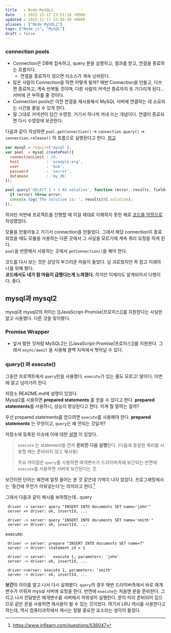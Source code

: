 ```yaml
---
title   : Node-MySQL2
date    : 2022-11-17 23:51:18 +0900
updated : 2022-11-17 23:56:30 +0900
aliases : ["Node MySQL2"]
tags: ["Node.js", "MySQL"]
draft : false
---
```


### connection pools
- Connection은 DB에 접속하고, query 문을 실행하고, 결과를 받고, 연결을 종료하는 흐름이다. 
	- 연결을 종료하지 않으면 리소스가 계속 낭비된다. 
- 많은 사람이 Connection을 하면 어떻게 될까? 매번 Connection을 만들고, 다쓰면 종료하고, 계속 반복될 것이며, 다른 사람의 커넥션 종료까지 또 기다리게 된다... 서버에  큰 부하를 줄 것이다.
- Connection pools은 이전 연결을 재사용해서 MySQL 서버에 연결하는 데 소요되는 시간을 줄일 수 있게 한다.
- 말 그대로 커넥션이 담긴 수영장. 거기서 하나씩 꺼내 쓰는 개념이다. 연결이 종료되면 다시 수영장에 보관한다.

다음과 같이 작성하면 `pool.getConnection()` -> `connection.query()` -> `connection.release()` 의 흐름으로 실행된다고 한다. [참고](https://github.com/mysqljs/mysql#pooling-connections)
```js
var mysql = require('mysql');
var pool  = mysql.createPool({
  connectionLimit : 10,
  host            : 'example.org',
  user            : 'bob',
  password        : 'secret',
  database        : 'my_db'
});

pool.query('SELECT 1 + 1 AS solution', function (error, results, fields) {
  if (error) throw error;
  console.log('The solution is: ', results[0].solution);
});
```

하지만 저번에 프로젝트를 진행할 때 이걸 제대로 이해하지 못한 채로 [코드를 엉망으로](https://github.com/padosum/web-fleamarket-9/blob/af2ae074f149fabcfe2622f03e688ce60fd3fbfa/server/src/db/db.module.ts#L11-L24) 작성했었다.  

모듈을 만들어놓고 거기서 connection을 만들었다. 그래서 해당 connection이 종료되었을 때도 모듈을 사용하는 다른 곳에서 그 사실을 모르기에 계속 쿼리 요청을 하게 된다.  
`pool`을 반환해서 사용하는 곳에서 `getConnection()`을 해야 한다.  

코드를 다시 보는 것은 상당히 부끄러운 마음이 들었다. 넘 괴로웠지만 꾹 참고 미래의 나를 위해 봤다.  
**코드에서도 내가 참 마음이 급했다는게 느껴졌다.** 하지만 이제라도 알게되어서 다행이다. 좋다.


## mysql과 mysql2

mysql과 mysql2의 차이는 [[JavaScript-Promise|프로미스]]를 지원한다는 사실만 알고 사용했다. 다른 것을 찾아봤다.


### Promise Wrapper
- 앞서 말한 것처럼 MySQL2는 [[JavaScript-Promise|프로미스]]를 지원한다. 그래서 `async/await` 을 사용해 콜백 지옥에서 벗어날 수 있다.

### query() 와 execute()
그동안 프로젝트에서 `query`만을 사용했다. `execute`가 있는 줄도 모르고! 말이다. 
이번에 알고 넘어가려 한다.

저장소 README.md에 설명이 있었다.  
Mysql2를 사용하면 **prepared statements** 를 얻을 수 있다고 한다. **prepared statements**를 사용하니, 성능이 향상된다고 한다. 이게 뭘 말하는 걸까?

우선 prepared statements를 얻으려면 `execute`를 사용해야 한다. **prepared statements** 는 무엇이고, `query`는 왜 안되는 것일까?  

저장소에 등록된 이슈에 이에 대한 [설명](https://github.com/sidorares/node-mysql2/issues/382) 이 있었다.

 > `execute` 는 statement를 먼저 **준비한 다음 실행**한다. (다음에 동일한 쿼리를 사용할 때는 준비되지 않고 재사용)
 > 
 > 주요 차이점은 `query`를 사용하면 매개변수가 드라이버측에 보간되는 반면에 `execute`를 사용하면 서버에 보간된다는 것

보간이란 단어는 예전에 얼핏 들어는 본 것 같은데 기억이 나지 않았다. 프로그래밍에서는 '중간에 무언가 끼워넣는다'는 의미라고 한다.[^1]


그래서 다음과 같이 예시를 보여줬는데.. 
query
```
 driver -> server: query "INSERT INTO documents SET name='john'" 
 server => driver: ok, insertId, ...

 driver -> server: query "INSERT INTO documents SET name='smith'" 
 server => driver: ok, insertId, ...
```

execute:
```
 driver -> server: prepare "INSERT INTO documents SET name=?"
 server -> driver: statement id = 1

 driver -> server:   execute 1, parameters: 'john'
 server -> driver: ok, insertId, ...

 driver->server: execute 1, parameters: 'smith'
 server -> driver: ok, insertId, ...
 ```

**보간**의 의미를 알고 나서 다시 살펴봤다. 
`query`의 경우 매번 드라이버측에서 바로 매개변수가 끼워져 mysql 서버에 요청을 한다.
반면에 `execute`는 처음엔 문을 준비한다. 그리고 나서 전달받은 매개변수를 서버에서 끼워넣어 실행한다. 
문이 미리 준비되어 있으므로 같은 문을 사용하면 재사용이 될 수 있는 것이었다. 여기서 LRU 캐시를 사용한다고 하는데, 역시 컴퓨터과학에서 캐시는 정말 중요한 요소라는 생각이 들었다.




[^1]: https://www.inflearn.com/questions/536047

